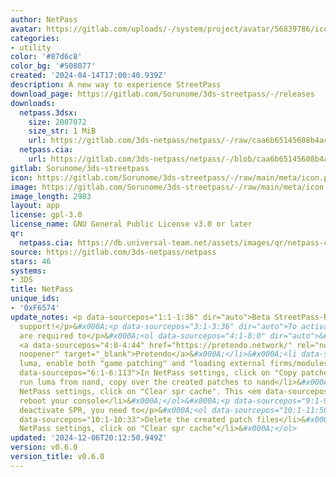 ```yaml
---
author: NetPass
avatar: https://gitlab.com/uploads/-/system/project/avatar/56839786/icon.png
categories:
- utility
color: '#87d6c8'
color_bg: '#508077'
created: '2024-04-14T17:00:40.939Z'
description: A new way to experience StreetPass
download_page: https://gitlab.com/Sorunome/3ds-streetpass/-/releases
downloads:
  netpass.3dsx:
    size: 2007072
    size_str: 1 MiB
    url: https://gitlab.com/3ds-netpass/netpass/-/raw/caa6b65145608b4ac01aedb6be735199b803dabf/netpass.3dsx?inline=false
  netpass.cia:
    url: https://gitlab.com/3ds-netpass/netpass/-/blob/caa6b65145608b4ac01aedb6be735199b803dabf/netpass.cia
gitlab: Sorunome/3ds-streetpass
icon: https://gitlab.com/Sorunome/3ds-streetpass/-/raw/main/meta/icon.png
image: https://gitlab.com/Sorunome/3ds-streetpass/-/raw/main/meta/icon.png
image_length: 2983
layout: app
license: gpl-3.0
license_name: GNU General Public License v3.0 or later
qr:
  netpass.cia: https://db.universal-team.net/assets/images/qr/netpass-cia.png
source: https://gitlab.com/3ds-netpass/netpass
stars: 46
systems:
- 3DS
title: NetPass
unique_ids:
- '0xF6574'
update_notes: <p data-sourcepos="1:1-1:36" dir="auto">Beta StreetPass-Relay (SPR)
  support!</p>&#x000A;<p data-sourcepos="3:1-3:36" dir="auto">To activate SPR, you
  are required to</p>&#x000A;<ol data-sourcepos="4:1-8:0" dir="auto">&#x000A;<li data-sourcepos="4:1-4:44">Use
  <a data-sourcepos="4:8-4:44" href="https://pretendo.network/" rel="nofollow noreferrer
  noopener" target="_blank">Pretendo</a>&#x000A;</li>&#x000A;<li data-sourcepos="5:1-5:76">In
  luma, enable both "game patching" and "loading external firms/modules"</li>&#x000A;<li
  data-sourcepos="6:1-6:113">In NetPass settings, click on "Copy patches". If you
  run luma from nand, copy over the created patches to nand</li>&#x000A;<li data-sourcepos="7:1-8:0">In
  NetPass settings, click on "Clear spr cache". This <em data-sourcepos="7:58-7:63">will</em>
  reboot your console</li>&#x000A;</ol>&#x000A;<p data-sourcepos="9:1-9:30" dir="auto">To
  deactivate SPR, you need to</p>&#x000A;<ol data-sourcepos="10:1-11:50" dir="auto">&#x000A;<li
  data-sourcepos="10:1-10:33">Delete the created patch files</li>&#x000A;<li data-sourcepos="11:1-11:50">In
  NetPass settings, click on "Clear spr cache"</li>&#x000A;</ol>
updated: '2024-12-06T20:12:50.949Z'
version: v0.6.0
version_title: v0.6.0
---
```

